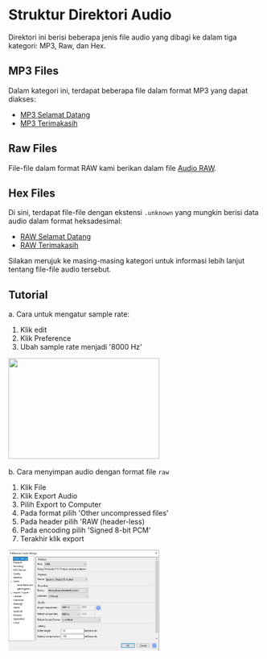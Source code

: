 # Struktur Direktori Audio

Direktori ini berisi beberapa jenis file audio yang dibagi ke dalam tiga kategori: MP3, Raw, dan Hex.

## MP3 Files

Dalam kategori ini, terdapat beberapa file dalam format MP3 yang dapat diakses:

- [MP3 Selamat Datang](img/Audacity_Selamat-datang.jpg)
- [MP3 Terimakasih](img/Audacity_Terimakasih.jpg)

## Raw Files

File-file dalam format RAW kami berikan dalam file [Audio RAW](Audio_RAW.zip).

## Hex Files

Di sini, terdapat file-file dengan ekstensi `.unknown` yang mungkin berisi data audio dalam format heksadesimal:

- [RAW Selamat Datang](selamat_datang.unknown)
- [RAW Terimakasih](terimakasih.unknown)

Silakan merujuk ke masing-masing kategori untuk informasi lebih lanjut tentang file-file audio tersebut.

## Tutorial
a. Cara untuk mengatur sample rate:
1. Klik edit
2. Klik Preference
3. Ubah sample rate menjadi '8000 Hz' <br>
<img src="[Audio/img/Audacity_Setting.jpg](https://github.com/HaqifalHS/Audio-Digital-Project/blob/186254c3902b45b8997220046535c20c822e5d68/Audio/img/Audacity_Setting.jpg)" width="300" height="200">

b. Cara menyimpan audio dengan format file ```raw```
1. Klik File
2. Klik Export Audio
3. Pilih Export to Computer
4. Pada format pilih 'Other uncompressed files'
5. Pada header pilih 'RAW (header-less)
6. Pada encoding pilih 'Signed 8-bit PCM'
7. Terakhir klik export
<img src="Audacity_Setting.jpg" width="300" height="200">
